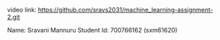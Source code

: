 video link: https://github.com/sravs2031/machine_learning-assignment-2.git

Name: Sravani Mannuru
Student Id: 700766162 (sxm61620)
